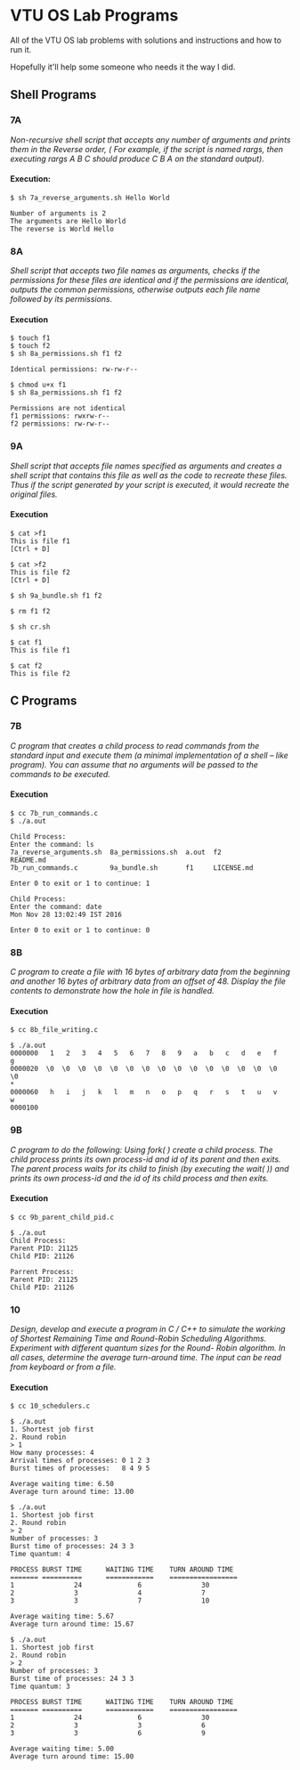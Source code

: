 # VTU OS Lab Programs

All of the VTU OS lab problems with solutions and instructions and how to run it.

Hopefully it'll help some someone who needs it the way I did.

## Shell Programs

### 7A

*Non-recursive shell script that accepts any number of arguments and prints them in the Reverse order, ( For example, if the script is named rargs, then executing rargs A B C should produce C B A on the standard output).*

#### Execution:

```shell
$ sh 7a_reverse_arguments.sh Hello World

Number of arguments is 2
The arguments are Hello World
The reverse is World Hello 
```

### 8A

*Shell script that accepts two file names as arguments, checks if the permissions for these files are identical and if the permissions are identical, outputs the common permissions, otherwise outputs each file name followed by its permissions.*

#### Execution

```shell
$ touch f1
$ touch f2
$ sh 8a_permissions.sh f1 f2

Identical permissions: rw-rw-r--

$ chmod u+x f1
$ sh 8a_permissions.sh f1 f2

Permissions are not identical
f1 permissions: rwxrw-r--
f2 permissions: rw-rw-r--
```

### 9A

*Shell script that accepts file names specified as arguments and creates a shell script that contains this file as well as the code to recreate these files. Thus if the script generated by your script is executed, it would recreate the original files.*

#### Execution

```shell
$ cat >f1
This is file f1
[Ctrl + D]

$ cat >f2
This is file f2
[Ctrl + D]

$ sh 9a_bundle.sh f1 f2
                                       
$ rm f1 f2
                                       
$ sh cr.sh
                                       
$ cat f1
This is file f1
                                 
$ cat f2
This is file f2

```

## C Programs

### 7B

*C program that creates a child process to read commands from the standard input and execute them (a minimal implementation of a shell – like program). You can assume that no arguments will be passed to the commands to be executed.*

#### Execution

```shell
$ cc 7b_run_commands.c
$ ./a.out

Child Process:
Enter the command: ls
7a_reverse_arguments.sh  8a_permissions.sh  a.out  f2          README.md
7b_run_commands.c        9a_bundle.sh       f1     LICENSE.md

Enter 0 to exit or 1 to continue: 1

Child Process:
Enter the command: date
Mon Nov 28 13:02:49 IST 2016

Enter 0 to exit or 1 to continue: 0
```

### 8B

*C program to create a file with 16 bytes of arbitrary data from the beginning and another 16 bytes of arbitrary data from an offset of 48. Display the file contents to demonstrate how the hole in file is handled.*

#### Execution

```shell
$ cc 8b_file_writing.c

$ ./a.out
0000000   1   2   3   4   5   6   7   8   9   a   b   c   d   e   f   g
0000020  \0  \0  \0  \0  \0  \0  \0  \0  \0  \0  \0  \0  \0  \0  \0  \0
*
0000060   h   i   j   k   l   m   n   o   p   q   r   s   t   u   v   w
0000100
```

### 9B

*C program to do the following: Using fork( ) create a child process. The child process prints its own process-id and id of its parent and then exits. The parent process waits for its child to finish (by executing the wait( )) and prints its own process-id and the id of its child process and then exits.*

#### Execution

```shell
$ cc 9b_parent_child_pid.c

$ ./a.out
Child Process:
Parent PID: 21125
Child PID: 21126

Parrent Process:
Parent PID: 21125
Child PID: 21126
```

### 10

*Design, develop and execute a program in C / C++ to simulate the working of Shortest Remaining Time and Round-Robin Scheduling Algorithms. Experiment with different quantum sizes for the Round- Robin algorithm. In all cases, determine the average turn-around time. The input can be read from keyboard or from a file.*

#### Execution

```shell
$ cc 10_schedulers.c

$ ./a.out
1. Shortest job first
2. Round robin
> 1
How many processes: 4
Arrival times of processes: 0 1 2 3
Burst times of processes:   8 4 9 5

Average waiting time: 6.50
Average turn around time: 13.00

$ ./a.out
1. Shortest job first
2. Round robin
> 2
Number of processes: 3
Burst time of processes: 24 3 3
Time quantum: 4

PROCESS BURST TIME      WAITING TIME    TURN AROUND TIME
======= ==========      ============    =================
1               24              6               30
2               3               4               7
3               3               7               10

Average waiting time: 5.67
Average turn around time: 15.67

$ ./a.out
1. Shortest job first
2. Round robin
> 2
Number of processes: 3
Burst time of processes: 24 3 3
Time quantum: 3

PROCESS BURST TIME      WAITING TIME    TURN AROUND TIME
======= ==========      ============    =================
1               24              6               30
2               3               3               6
3               3               6               9

Average waiting time: 5.00
Average turn around time: 15.00
```